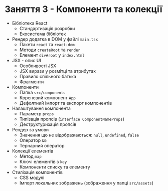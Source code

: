 # Заняття 3 - Компоненти та колекції

- Бібліотека React
  - Стандартизація розробки
  - Екосистема бібліотек
- Рендер додатка в DOM у файлі `main.tsx`
  - Пакети `react` та `react-dom`
  - Методи `createRoot` та `render`
  - Елемент `div#root` у `index.html`
- JSX - опис UI
  - Особливості JSX
  - JSX вирази у розмітці та атрибутах
  - Правило спільного батька
  - Фрагменти
- Компоненти
  - Папка `src/components`
  - Кореневий компонент `App`
  - Дефолтний імпорт та експорт компонентів
- Налаштування компонента
  - Параметр `props`
  - Типізація пропсів (`interface ComponentNameProps`)
  - Деструктуризація пропсів
- Рендер за умови
  - Значення що не відображаються: `null`, `undefined`, `false`
  - Оператор `&&`
  - Тернарний оператор
- Колекції елементів
  - Метод `map`
  - Ключі елементів з `key`
  - Компоненти списку та елементу
- Стилізація компонентів
  - CSS модулі
  - Імпорт локальних зображень (зображення у папці `src/assets`)
